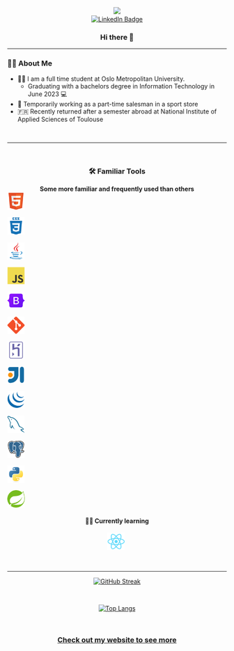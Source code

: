 
 <div id="header" align="center">
  <!--Eyes-->
   <img src="https://media.giphy.com/media/FkdU6Or6txxpPdOsL8/giphy.gif" width="100"/>

  <!--Badge-->
 <div id="badges">
   <a href="https://www.linkedin.com/in/ole-jørgen-knoph-53217620a/">
     <img src="https://img.shields.io/badge/LinkedIn-blue?style=for-the-badge&logo=linkedin&logoColor=white" alt="LinkedIn Badge"/>
   </a>
 </div>
 
 ### Hi there 👋
 
</div>

<hr>

### 👨‍💻 About Me
- 👨‍🎓 I am a full time student at Oslo Metropolitan University.
   - Graduating with a bachelors degree in Information Technology in June 2023  💻
- 🏬 Temporarily working as a part-time salesman in a sport store
- 🇫🇷 Recently returned after a semester abroad at National Institute of Applied Sciences of Toulouse

<br>
<hr>
<br> 

<div align="center">
   <h3> 🛠️ Familiar Tools </h3>
   <b>Some more familiar and frequently used than others</b>
 </div>
 
 <div align="inline-block">
  <img src="https://github.com/devicons/devicon/blob/master/icons/html5/html5-original.svg" title="HTML5" alt="HTML" width="40" height="40"/>&nbsp;

   <img src="https://github.com/devicons/devicon/blob/master/icons/css3/css3-plain-wordmark.svg"  title="CSS3" alt="CSS" width="40" height="40"/>&nbsp;

   <img src="https://github.com/devicons/devicon/blob/master/icons/java/java-original.svg" title="Java" alt="Java" width="40" height="40"/>&nbsp;

   <img src="https://github.com/devicons/devicon/blob/master/icons/javascript/javascript-original.svg" title="JavaScript" alt="JavaScript" width="40" height="40"/>&nbsp;

   <img src="https://github.com/devicons/devicon/blob/master/icons/bootstrap/bootstrap-original.svg"  title="Bootstrap" alt="Bootstrap" width="40" height="40"/>&nbsp;

  <img src="https://github.com/devicons/devicon/blob/master/icons/git/git-original.svg"  title="Git" alt="Git" width="40" height="40"/>&nbsp;

  <img src="https://github.com/devicons/devicon/blob/master/icons/heroku/heroku-original.svg"  title="Heroku" alt="Heroku" width="40" height="40"/>&nbsp;

  <img src="https://github.com/devicons/devicon/blob/master/icons/intellij/intellij-original.svg"  title="IntelliJ" alt="IntelliJ" width="40" height="40"/>&nbsp;

  <img src="https://github.com/devicons/devicon/blob/master/icons/jquery/jquery-original.svg"  title="JQuery" alt="JQuery" width="40" height="40"/>&nbsp;

  <img src="https://github.com/devicons/devicon/blob/master/icons/mysql/mysql-original.svg"  title="MySQL" alt="MySQL" width="40" height="40"/>&nbsp;

  <img src="https://github.com/devicons/devicon/blob/master/icons/postgresql/postgresql-original.svg"  title="PostGresSQL" alt="PostGresSQL" width="40" height="40"/>&nbsp;

  <img src="https://github.com/devicons/devicon/blob/master/icons/python/python-original.svg"  title="Python" alt="Python" width="40" height="40"/>&nbsp;

  <img src="https://github.com/devicons/devicon/blob/master/icons/spring/spring-original.svg"  title="SpringBoot" alt="SpringBoot" width="40" height="40"/>&nbsp;

</div>

<div align="center">
 
  <h4> 👷‍♂️ Currently learning </h4>

 <img src="https://github.com/devicons/devicon/blob/master/icons/react/react-original.svg"  title="React" alt="React" width="40" height="40"/>&nbsp;

</div>


<br>
<hr>

<div align="center">
 
[![GitHub Streak](http://github-readme-streak-stats.herokuapp.com?user=OleJorgenKnoph&theme=blueberry_duo&hide_border=true)](https://git.io/streak-stats)

 <br> 
 
[![Top Langs](https://github-readme-stats.vercel.app/api/top-langs/?username=OleJorgenKnoph&layout=compact&theme=vision-friendly-dark)](https://github.com/OleJorgenKnoph/github-readme-stats)
 
 <br>
 
 ### [Check out my website to see more](ojknoph.com)

</div>
